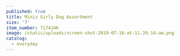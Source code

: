 ```yaml
---
published: true
title: Miniz Girly Dog Assortment
size: '7'
item_number: 717414K
image: /static/uploads/screen-shot-2019-07-16-at-11.20.14-am.png
catalog:
  - everyday
---
```


